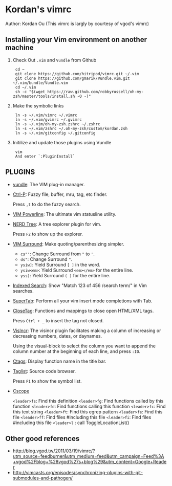 Kordan's vimrc
==============
Author: Kordan Ou 
(This vimrc is largly by courtesy of vgod's vimrc)

Installing your Vim environment on another machine
--------------------------------------------------

1. Check Out `.vim` and `Vundle` from Github

        cd ~
        git clone https://github.com/hitripod/vimrc.git ~/.vim
        git clone https://github.com/gmarik/Vundle.vim.git ~/.vim/bundle/Vundle.vim
        cd ~/.vim
        sh -c "$(wget https://raw.github.com/robbyrussell/oh-my-zsh/master/tools/install.sh -O -)"

2. Make the symbolic links

        ln -s ~/.vim/vimrc ~/.vimrc
        ln -s ~/.vim/gvimrc ~/.gvimrc
        ln -s ~/.vim/oh-my-zsh.zshrc ~/.zshrc
        ln -s ~/.vim/zshrc ~/.oh-my-zsh/custom/kordan.zsh
        ln -s ~/.vim/gitconfig ~/.gitconfig

3. Initilize and update those plugins using Vundle

        vim
        And enter `:PluginInstall`

PLUGINS
-------

* [vundle](http://www.github.com/gmarik/vundle): The VIM plug-in manager.

* [Ctrl-P](http://www.github.com/kien/ctrlp.vim.git): Fuzzy file, buffer, mru, tag, etc finder. 
    
    Press `,t` to do the fuzzy search. 

* [VIM Powerline](http://www.github.com/Lokaltog/vim-powerline): The ultimate vim statusline utility. 

* [NERD Tree](http://www.github.com/scrooloose/nerdtree): A tree explorer plugin for vim.

    Press `F2` to show up the explorer.

* [VIM Surround](http://www.github.com/tpope/vim-surround): Make quoting/parenthesizing simpler.

    * `cs"'`:      Change Surround from `"` to `'`.
    * `ds"`:       Change Surround `"`.
    * `ysiw]`:     Yield Surround `[ ]` in the word.
    * `ysiw<em>`:  Yield Surround `<em></em>` for the entire line.
    * `yss)`:      Yield Surround `( )` for the entire line.

* [Indexed Search](http://www.github.com/henrik/vim-indexed-search): Show "Match 123 of 456 /search term/" in Vim searches.

* [SuperTab](http://www.github.com/ervandew/supertab): Perform all your vim insert mode completions with Tab.

* [CloseTag](http://www.github.com/vim-scripts/closetag.vim): Functions and mappings to close open HTML/XML tags.

    Press `Ctrl + _` to insert the tag not closed.

* [VisIncr](http://www.github.com/vim-scripts/VisIncr): The visincr plugin facilitates making a column of increasing or decreasing
numbers, dates, or daynames.

    Using the visual-block to select the column you want to append the column number at the beginning of each line, and press `:IO`.

* [Ctags](http://www.github.com/vim-scripts/ctags.vim): Display function name in the title bar.
* [Taglist](http://www.github.com/vim-scripts/taglist.vim): Source code browser.
    
    Press `F1` to show the symbol list.

* [Cscope](http://www.github.com/vim-scripts/cscope.vim)

    `<leader>fs`: Find this definition
    `<leader>fg`: Find functions called by this function
    `<leader>fd`: Find functions calling this function
    `<leader>fc`: Find this text string
    `<leader>ft`: Find this egrep pattern
    `<leader>fe`: Find this file
    `<leader>ff`: Find files #including this file
    `<leader>fi`: Find files #including this file
    `<leader>l` : call ToggleLocationList()

Other good references
---------------------

* http://blog.vgod.tw/2011/03/19/vimrc/?utm_source=feedburner&utm_medium=feed&utm_campaign=Feed%3A+vgod%2Fblog+%28vgod%27s+blog%29&utm_content=Google+Reader
* http://vimcasts.org/episodes/synchronizing-plugins-with-git-submodules-and-pathogen/

[Vundle]: https://github.com/gmarik/vundle
